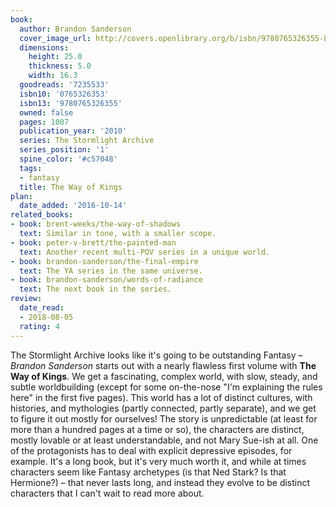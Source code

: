 ```yaml
---
book:
  author: Brandon Sanderson
  cover_image_url: http://covers.openlibrary.org/b/isbn/9780765326355-L.jpg
  dimensions:
    height: 25.0
    thickness: 5.0
    width: 16.3
  goodreads: '7235533'
  isbn10: '0765326353'
  isbn13: '9780765326355'
  owned: false
  pages: 1007
  publication_year: '2010'
  series: The Stormlight Archive
  series_position: '1'
  spine_color: '#c57048'
  tags:
  - fantasy
  title: The Way of Kings
plan:
  date_added: '2016-10-14'
related_books:
- book: brent-weeks/the-way-of-shadows
  text: Similar in tone, with a smaller scope.
- book: peter-v-brett/the-painted-man
  text: Another recent multi-POV series in a unique world.
- book: brandon-sanderson/the-final-empire
  text: The YA series in the same universe.
- book: brandon-sanderson/words-of-radiance
  text: The next book in the series.
review:
  date_read:
  - 2018-08-05
  rating: 4
---
```


The Stormlight Archive looks like it's going to be outstanding Fantasy – *Brandon Sanderson* starts out with a nearly
flawless first volume with **The Way of Kings**. We get a fascinating, complex world, with slow, steady, and subtle
worldbuilding (except for some on-the-nose "I'm explaining the rules here" in the first five pages). This world has
a lot of distinct cultures, with histories, and mythologies (partly connected, partly separate), and we get to figure it
out mostly for ourselves! The story is unpredictable (at least for more than a hundred pages at a time or so),
the characters are distinct, mostly lovable or at least understandable, and not Mary Sue-ish at all. One of the
protagonists has to deal with explicit depressive episodes, for example. It's a long book, but it's very much worth it,
and while at times characters seem like Fantasy archetypes (is that Ned Stark? Is that Hermione?) – that never lasts
long, and instead they evolve to be distinct characters that I can't wait to read more about.
